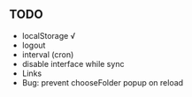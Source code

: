 

## TODO

- localStorage √
- logout
- interval (cron)
- disable interface while sync
- Links
- Bug: prevent chooseFolder popup on reload